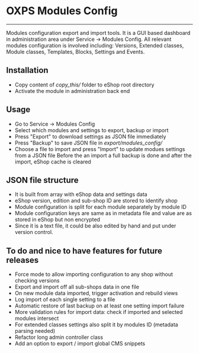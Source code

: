 # OXPS Modules Config

----

Modules configuration export and import tools.
It is a GUI based dashboard in administration area under Service -> Modules Config.
All relevant modules configuration is involved including: Versions, Extended classes, Module classes, Templates, Blocks, Settings and Events.

## Installation
- Copy content of _copy\_this/_ folder to eShop root directory
- Activate the module in administration back end

## Usage
- Go to Service -> Modules Config
- Select which modules and settings to export, backup or import
- Press "Export" to download settings as JSON file immediately
- Press "Backup" to save JSON file in _export/modules\_config/_
- Choose a file to import and press "Import" to update modues settings from a JSON file
  Before the an import a full backup is done and after the import, eShop cache is cleared
  
## JSON file structure
- It is built from array with eShop data and settings data
- eShop version, edition and sub-shop ID are stored to identify shop
- Module configuration is split for each module separately by module ID
- Module configuration keys are same as in metadata file and value are as stored in eShop but non encrypted
- Since it is a text file, it could be also edited by hand and put under version control.

## To do and nice to have features for future releases
- Force mode to allow importing configuration to any shop without checking versions
- Export and import off all sub-shops data in one file
- On new module data imported, trigger activation and rebuild views
- Log import of each single setting to a file
- Automatic restore of last backup on at least one setting import failure
- More validation rules for import data: check if imported and selected modules intersect
- For extended classes settings also split it by modules ID (metadata parsing needed)
- Refactor long admin controller class
- Add an option to export / import global CMS snippets
